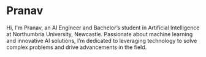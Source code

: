# Pranav
Hi, I'm Pranav, an AI Engineer and Bachelor’s student in Artificial Intelligence at Northumbria University, Newcastle. Passionate about machine learning and innovative AI solutions, I’m dedicated to leveraging technology to solve complex problems and drive advancements in the field.
